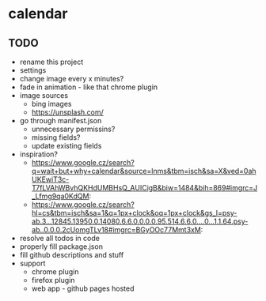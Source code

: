 # calendar

## TODO

* rename this project
* settings
* change image every x minutes?
* fade in animation - like that chrome plugin
* image sources
  * bing images
  * https://unsplash.com/
* go through manifest.json
  * unnecessary permissins?
  * missing fields?
  * update existing fields
* inspiration?
  * https://www.google.cz/search?q=wait+but+why+calendar&source=lnms&tbm=isch&sa=X&ved=0ahUKEwiT3c-T7fLVAhWBvhQKHdUMBHsQ_AUICigB&biw=1484&bih=869#imgrc=J_Lfmg9qa0KdQM:
  * https://www.google.cz/search?hl=cs&tbm=isch&sa=1&q=1px+clock&oq=1px+clock&gs_l=psy-ab.3...12845.13950.0.14080.6.6.0.0.0.0.95.514.6.6.0....0...1.1.64.psy-ab..0.0.0.2cUomgTLv18#imgrc=BGyOOc77Mmt3xM:
* resolve all todos in code
* properly fill package.json
* fill github descriptions and stuff
* support
  * chrome plugin
  * firefox plugin
  * web app - github pages hosted
